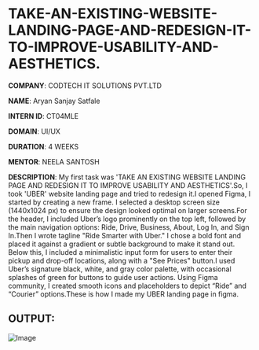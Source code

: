 # TAKE-AN-EXISTING-WEBSITE-LANDING-PAGE-AND-REDESIGN-IT-TO-IMPROVE-USABILITY-AND-AESTHETICS.

**COMPANY**: CODTECH IT SOLUTIONS PVT.LTD

**NAME**: Aryan Sanjay Satfale

**INTERN ID**: CT04MLE

**DOMAIN**: UI/UX

**DURATION**: 4 WEEKS

**MENTOR**: NEELA SANTOSH

**DESCRIPTION**: My first task was 'TAKE AN EXISTING WEBSITE LANDING PAGE AND REDESIGN IT TO IMPROVE USABILITY AND AESTHETICS'.So, I took 'UBER' website landing page and tried to redesign it.I opened Figma, I started by creating a new frame. I selected a desktop screen size (1440x1024 px) to ensure the design looked optimal on larger screens.For the header, I included Uber’s logo prominently on the top left, followed by the main navigation options: Ride, Drive, Business, About, Log In, and Sign In.Then I wrote tagline "Ride Smarter with Uber." I chose a bold font and placed it against a gradient or subtle background to make it stand out. Below this, I included a minimalistic input form for users to enter their pickup and drop-off locations, along with a "See Prices" button.I used Uber’s signature black, white, and gray color palette, with occasional splashes of green for buttons to guide user actions. Using Figma community, I created smooth icons and placeholders to depict “Ride” and “Courier” options.These is how I made my UBER landing page in figma.

## OUTPUT:

![Image](https://github.com/user-attachments/assets/0e4b5bcb-a1c3-4b2a-a54d-401d7528a52d)
